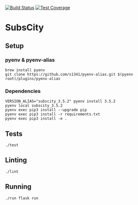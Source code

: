 [![Build Status](https://travis-ci.org/maxdanilov/subscity-python.svg?branch=master)](https://travis-ci.org/maxdanilov/subscity-python)
[![Test Coverage](https://codeclimate.com/github/maxdanilov/subscity-python/badges/coverage.svg)](https://codeclimate.com/github/maxdanilov/subscity-python/coverage)

# SubsCity

## Setup

### pyenv & pyenv-alias

```
brew install pyenv
git clone https://github.com/s1341/pyenv-alias.git $(pyenv root)/plugins/pyenv-alias

```

### Dependencies

```
VERSION_ALIAS="subscity_3.5.2" pyenv install 3.5.2
pyenv local subscity_3.5.2
pyenv exec pip3 install --upgrade pip
pyenv exec pip3 install -r requirements.txt
pyenv exec pip3 install -e .
```

## Tests

```
./test
```

## Linting

```
./lint
```

## Running

```
./run flask run
```

